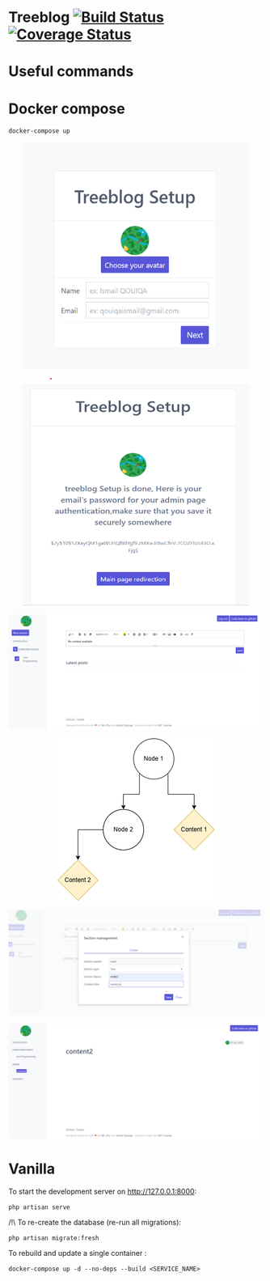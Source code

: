 # Treeblog [![Build Status](https://travis-ci.org/isqo/Treeblog.svg?branch=master)](https://travis-ci.org/isqo/Treeblog) [![Coverage Status](https://coveralls.io/repos/github/isqo/Treeblog/badge.svg?branch=master)](https://coveralls.io/github/isqo/Treeblog?branch=master)
# Useful commands


# Docker compose
```
docker-compose up
```
<p align="center">
 <img src="https://github.com/isqo/Treeblog/blob/test/doc/blog1.png" style="width:450px;height:450px;">
</p>
<p align="center">
<img src="https://github.com/isqo/Treeblog/blob/test/doc/blog2.png" style="width:450px;height:450px;">
</p>

<img src="https://github.com/isqo/Treeblog/blob/test/doc/blog3.png">
<p align="center">
<img src="https://github.com/isqo/Treeblog/blob/test/doc/tree.png">
 </p>
<p align="center">
<img src="https://github.com/isqo/Treeblog/blob/test/doc/create node2.png">
 </p>
 <p align="center">
<img src="https://github.com/isqo/Treeblog/blob/test/doc/tree page.png">
 </p>
 
# Vanilla
To start the development server on <http://127.0.0.1:8000>:

```
php artisan serve
```

/!\ To re-create the database (re-run all migrations):

```
php artisan migrate:fresh
```

To rebuild and update a single container :

```
docker-compose up -d --no-deps --build <SERVICE_NAME>

```
